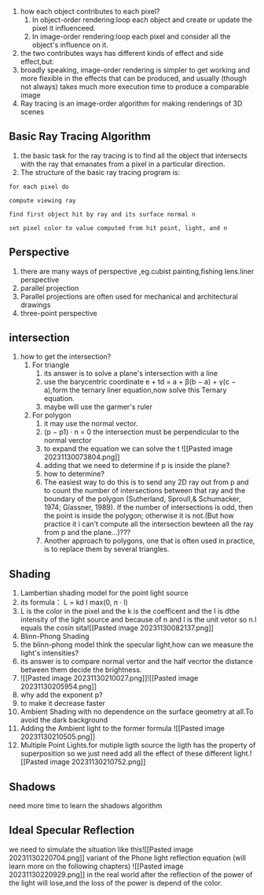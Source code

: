 1. how each object contributes to each pixel?
	1. In object-order rendering:loop each object and create or update the pixel it influenceed.
	2. In image-order rendering:loop each pixel and consider all the object's influence on it.
2. the two contributes ways has different kinds of effect and side effect,but:
3. broadly speaking, image-order rendering is simpler to get working and more flexible in the effects that can be produced, and usually (though not always) takes much more execution time to produce a comparable image
4. Ray tracing is an image-order algorithm for making renderings of 3D scenes
## Basic Ray Tracing Algorithm
1. the basic task for the ray tracing is to find all the object that intersects with the ray that emanates from a pixel in a particular direction.
2. The structure of the basic ray tracing program is:
```
for each pixel do

compute viewing ray

find first object hit by ray and its surface normal n

set pixel color to value computed from hit point, light, and n
```
## Perspective
1. there are many ways of perspective ,eg.cubist painting,fishing lens.liner perspective
2. parallel projection
3. Parallel projections are often used for mechanical and architectural drawings
4. three-point perspective
## intersection
1. how to get the intersection?
	1. For triangle
		1. its answer is to solve a plane's intersection with a line
		2. use the  barycentric coordinate e + td = a + β(b − a) + γ(c − a),form the ternary liner equation,now solve this Ternary equation.
		3. maybe will use the garmer's ruler
	3. For polygon
		1. it may use the normal vector.
		2. (p − p1) · n = 0 the intersection must be perpendicular to the normal verctor
		3. to expand the equation we can solve the t ![[Pasted image 20231130073804.png]]
		4. adding that  we need to determine if p is inside the plane?
		5. how to determine?
		6. The easiest way to do this is to send any 2D ray out from p and to count the number of intersections between that ray and the boundary of the polygon (Sutherland, Sproull,& Schumacker, 1974; Glassner, 1989). If the number of intersections is odd, then the point is inside the polygon; otherwise it is not.(But how practice it i can't compute all the intersection bewteen all the ray from p and the plane...)???
		7. Another approach to polygons, one that is often used in practice, is to replace them by several triangles.
## Shading
1. Lambertian shading model for the point light source
2. its formula： L = kd I max(0, n · l)
3. L is the color in the pixel and the k is the coefficent and the I is dthe intensity of the light source and because of n and l is the unit vetor so n.l equals the cosin sita![[Pasted image 20231130082137.png]]
4. Blinn-Phong Shading 
5. the blinn-phong model think the specular light,how can we measure the light's intensities?
6. its answer is to compare normal vertor and  the half vecrtor the distance between them decide the brightness.
7. ![[Pasted image 20231130210027.png]]![[Pasted image 20231130205954.png]]
8. why add the exponent p?
9. to make it decrease faster
10. Ambient Shading with no dependence on the surface geometry at all.To avoid the dark background
11. Adding the Ambient light to the former formula
![[Pasted image 20231130210505.png]]
12. Multiple Point Lights.for mutiple ligth source the ligth has the property of superposition so we just need add all the effect of these different light.![[Pasted image 20231130210752.png]]

## Shadows
need more time to learn the shadows algorithm
## Ideal Specular Reflection
we need to simulate the situation like this![[Pasted image 20231130220704.png]]
	variant of the Phone light reflection equation (will learn more on the following chapters)
![[Pasted image 20231130220929.png]]
in the real world after the reflection of the power of the light will lose,and the loss of the power is depend of the color.


